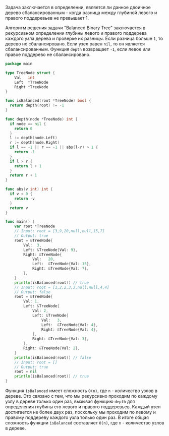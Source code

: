 Задача заключается в определении, является ли данное двоичное дерево сбалансированным - когда разница между глубиной левого и правого поддеревьев не превышает 1.

Алгоритм решения задачи "Balanced Binary Tree" заключается в рекурсивном определении глубины левого и правого поддерева каждого узла дерева и проверке их разницы. Если разница больше `1`, то дерево не сбалансировано. Если узел равен `nil`, то он является сбалансированным. Функция `depth` возвращает `-1`, если левое или правое поддерево не сбалансировано.

```go
package main

type TreeNode struct {
	Val   int
	Left  *TreeNode
	Right *TreeNode
}

func isBalanced(root *TreeNode) bool {
  return depth(root) != -1
}

func depth(node *TreeNode) int {
  if node == nil {
    return 0
  }
  l := depth(node.Left)
  r := depth(node.Right)
  if l == -1 || r == -1 || abs(l-r) > 1 {
    return -1
  }
  if l > r {
    return l + 1
  }
  return r + 1
}

func abs(v int) int {
  if v < 0 {
    return -v
  }
  return v
}

func main() {
	var root *TreeNode
	// Input: root = [3,9,20,null,null,15,7]
	// Output: true
	root = &TreeNode{
		Val:  3,
		Left: &TreeNode{Val: 9},
		Right: &TreeNode{
			Val:   20,
			Left:  &TreeNode{Val: 15},
			Right: &TreeNode{Val: 7},
		},
	}
	println(isBalanced(root)) // true
	// Input: root = [1,2,2,3,3,null,null,4,4]
	// Output: false
	root = &TreeNode{
		Val: 1,
		Left: &TreeNode{
			Val: 2,
			Left: &TreeNode{
				Val:   3,
				Left:  &TreeNode{Val: 4},
				Right: &TreeNode{Val: 4},
			},
			Right: &TreeNode{Val: 3},
		},
		Right: &TreeNode{Val: 2},
	}
	println(isBalanced(root)) // false
	// Input: root = []
	// Output: true
	root = nil
	println(isBalanced(root)) // true
}
```

Функция `isBalanced` имеет сложность `O(n)`, где `n` - количество узлов в дереве. Это связано с тем, что мы рекурсивно проходим по каждому узлу в дереве только один раз, вызывая функцию `depth` для определения глубины его левого и правого поддеревьев. Каждый узел достигается не более двух раз, поскольку мы проходим по левому и правому поддереву каждого узла только один раз. В итоге общая сложность функции `isBalanced` составляет `O(n)`, где `n` - количество узлов в дереве.
